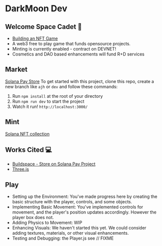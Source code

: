 # DarkMoon Dev

## **Welcome Space Cadet 👋**

- [Building an NFT Game](https://move.darkmoon.dev/play)
- A web3 free to play game that funds opensource projects.
- Minting is currently enabled - contract on DEVNET!
- Cosmetics and DAO based enhancements will fund R+D services

## Market

[Solana Pay Store](https://buildspace.so/p/build-solana-pay-store)
To get started with this project, clone this repo, create a new branch like `ajh` or `dev` and follow these commands:

1. Run `npm install` at the root of your directory
2. Run `npm run dev` to start the project
3. Watch it run! `http://localhost:3000/`

## Mint

[Solana NFT collection](https://buildspace.so/p/ship-solana-nft-collection)

## Works Cited 💻

- [Buildspace - Store on Solana Pay Project](https://buildspace.so/p/build-solana-pay-store/)
- [Three.js](https://threejs.org/)

## Play

- Setting up the Environment: You've made progress here by creating the basic structure with the player, controls, and some objects.
- Implementing Basic Movement: You've implemented controls for movement, and the player's position updates accordingly. However the player box does not.
- Adding Physics to Movement: WIP
- Enhancing Visuals: We haven't started this yet. We could consider adding textures, materials, or other visual enhancements.
- Testing and Debugging: the Player.js see // FIXME

